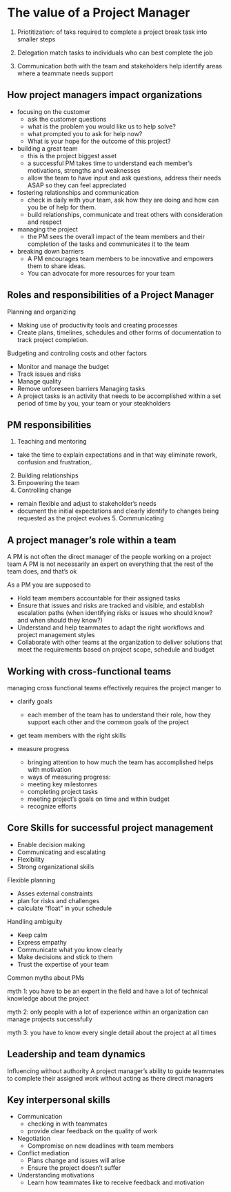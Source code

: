 # The value of a Project Manager

1. Priotitization:
	of taks required to complete a project
	break task into smaller steps
	
2. Delegation 
	match tasks to individuals who can best complete the job
	
3. Communication 
	both with the team and stakeholders
	help identify areas where a teammate needs support 

	

## How project managers impact organizations

- focusing on the customer	
	-	ask the customer questions 
	-	what is the problem you would like us to help solve?
	-	what prompted you to ask for help now?
	-	What is your hope for the outcome of this project?
-	building a great team
	-	this is the project biggest asset
	-	a successful PM takes time to understand each member’s motivations, strengths and weaknesses
	-	allow the team to have input and ask questions, address their needs ASAP so they can feel appreciated 
-	fostering relationships and communication 
	-	check in daily with your team, ask how they are doing and how can you be of help for them. 
	-	build relationships, communicate and treat others with consideration and respect
- managing the project
	-	the PM sees the overall impact of the team members and their completion of the tasks and communicates it to the team
-	breaking down barriers
	-	A PM encourages team members to be innovative and empowers them to share ideas. 
	-	You can advocate for more resources for your team 

## Roles and responsibilities of  a Project Manager

Planning and organizing
- Making use of productivity tools and creating processes
- Create plans, timelines, schedules and other forms of documentation to track project completion.

Budgeting and controling costs and other factors
- Monitor and manage the budget
- Track issues and risks
-	Manage quality
-	Remove unforeseen barriers
Managing tasks
-	A project tasks is an activity that needs to be accomplished within a set period of time by you, your team or your steakholders


## PM responsibilities
1.	Teaching and mentoring
-	take the time to explain expectations and in that way eliminate rework, confusion and frustration,.
2.	Building relationships	
3.	Empowering the team
4.	Controlling change
- remain flexible and adjust to stakeholder’s needs
- document the initial expectations and clearly identify to changes being requested as the project evolves   5. Communicating 

## A project manager’s role within a team

A PM is not often the direct manager of the people working on a project team
A PM is not necessarily an expert on everything that the rest of the team does, and that’s ok 

As a PM you are supposed to 
- Hold team members accountable for their assigned tasks
-	Ensure that issues and risks are tracked and visible, and establish escalation paths (when identifying risks or issues who should know? and when should they know?)
-	Understand and help teammates to adapt the right workflows and project management styles
-	Collaborate with other teams at the organization to deliver solutions that meet the requirements based on project scope, schedule and budget


## Working with cross-functional teams

managing cross functional teams effectively requires the project manger to
-	clarify goals
	-	each member of the team has to understand their role, how they support each other and the common goals of the project
		
-	get team members with the right skills
-	measure progress
	-	bringing attention to how much the team has accomplished helps with motivation 
	-	ways of measuring progress: 
	-	meeting key milestonres
	-	completing project tasks
	-	meeting project’s goals on time and within budget
	-	recognize efforts


## Core Skills for successful project management
-	Enable decision making
-	Communicating and escalating
-	Flexibility
-	Strong organizational skills


Flexible planning
- Asses external constraints
-	plan for risks and challenges
-	calculate “float” in your schedule

Handling ambiguity
-	Keep calm
-	Express empathy
-	Communicate what you know clearly
-	Make decisions and stick to them
-	Trust the expertise of your team


Common myths about PMs

myth 1: you have to be an expert in the field and have a lot of technical knowledge about the project

myth 2: only people with a lot of experience within an organization can manage projects successfully

myth 3: you have to know every single detail about the project at all times 



## Leadership and team dynamics

Influencing without authority
	A project manager’s ability to guide teammates to complete their assigned work without acting as there direct managers

## Key interpersonal skills

- Communication
	- checking in with teammates
	- provide clear feedback on the quality of work
- Negotiation
	- Compromise on new deadlines with team members
- Conflict mediation
	- Plans change and issues will arise
	- Ensure the project doesn’t suffer 
- Understanding motivations
	- Learn how teammates like to receive feedback and motivation


		


